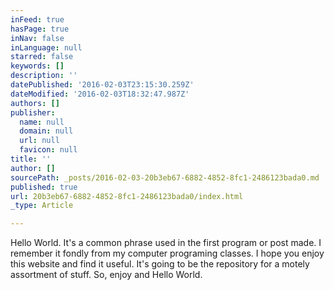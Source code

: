 ```yaml
---
inFeed: true
hasPage: true
inNav: false
inLanguage: null
starred: false
keywords: []
description: ''
datePublished: '2016-02-03T23:15:30.259Z'
dateModified: '2016-02-03T18:32:47.987Z'
authors: []
publisher:
  name: null
  domain: null
  url: null
  favicon: null
title: ''
author: []
sourcePath: _posts/2016-02-03-20b3eb67-6882-4852-8fc1-2486123bada0.md
published: true
url: 20b3eb67-6882-4852-8fc1-2486123bada0/index.html
_type: Article

---
```

Hello World. It's a common phrase used in the first program or post made. I remember it fondly from my computer programing classes. I hope you enjoy this website and find it useful. It's going to be the repository for a motely assortment of stuff. So, enjoy and Hello World.